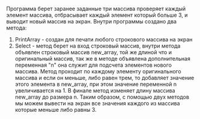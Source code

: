 Программа берет заранее заданные три массива проверяет каждый элемент массива, отбрасывает каждый элемент который больше 3, и выводит новый массив на экран.
Внутри программы создано два метода:
1. PrintArray - создан для печати любого строкового массива на экран
2. Select - метод берет на вход строковый массив, внутри метода объявлен строковый массив new_array, той же длиной что и оригинальный массив, так же в методе объявлена дополнительная переменная "n" она служит для подсчета элементов нового массива. Метод проходит по каждому элементу оригинального массива и если он меньше, либо равен трем, то добавляет значение этого элемента в new_array, при этом значение переменной n увеличивается на 1. В финале метод изменяет длину массива new_array до размера n.
Таким образом, с помощью двух методов мы можем вывести на экран все значения каждого из массива которые меньше либо равны 3.